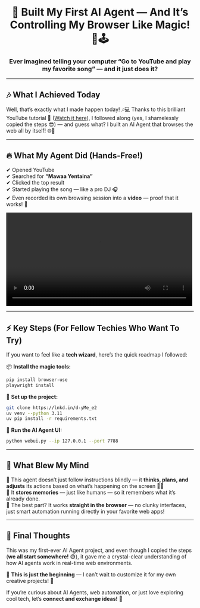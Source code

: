 <h1 align="center">🚀 Built My First AI Agent — And It’s Controlling My Browser Like Magic! 🤯🕹️</h1>

<h3 align="center">Ever imagined telling your computer “Go to YouTube and play my favorite song” — and it just does it?</h3>

---

<h2 align="left">🎶 What I Achieved Today</h2>

Well, that’s exactly what I made happen today! 🎶💻
Thanks to this brilliant YouTube tutorial 🎥 ([Watch it here](https://lnkd.in/d4WuTwXe)), I followed along (yes, I shamelessly copied the steps 😎) — and guess what?
I built an AI Agent that browses the web all by itself! 🌐🤖

---

<h2 align="left">🔥 What My Agent Did (Hands-Free!)</h2>

✔ Opened YouTube <br>
✔ Searched for **“Mawaa Yentaina”** <br>
✔ Clicked the top result <br>
✔ Started playing the song — like a pro DJ 🎧 <br>
✔ Even recorded its own browsing session into a **video** — proof that it works! 📸

<video width="500" controls>
  <source src="clip.mp4" type="video/mp4">
  Your browser does not support the video tag.
</video>

---

<h2 align="left">⚡ Key Steps (For Fellow Techies Who Want To Try)</h2>

If you want to feel like a **tech wizard**, here’s the quick roadmap I followed:

📦 **Install the magic tools:**
```bash
pip install browser-use 
playwright install
```

📂 **Set up the project:**
```bash
git clone https://lnkd.in/d-yMe_e2
uv venv --python 3.11 
uv pip install -r requirements.txt
```

🚀 **Run the AI Agent UI:**
```bash
python webui.py --ip 127.0.0.1 --port 7788
```

---

<h2 align="left">🧠 What Blew My Mind</h2>

🔹 This agent doesn’t just follow instructions blindly — it **thinks, plans, and adjusts** its actions based on what’s happening on the screen 🤖💡<br>
🔹 It **stores memories** — just like humans — so it remembers what it’s already done.<br>
🔹 The best part? It works **straight in the browser** — no clunky interfaces, just smart automation running directly in your favorite web apps!

---

<h2 align="left">🏁 Final Thoughts</h2>

This was my first-ever AI Agent project, and even though I copied the steps (**we all start somewhere!** 😅), it gave me a crystal-clear understanding of how AI agents work in real-time web environments.

🚀 **This is just the beginning** — I can’t wait to customize it for my own creative projects! 🎉

If you’re curious about AI Agents, web automation, or just love exploring cool tech, let’s **connect and exchange ideas!** 💬
